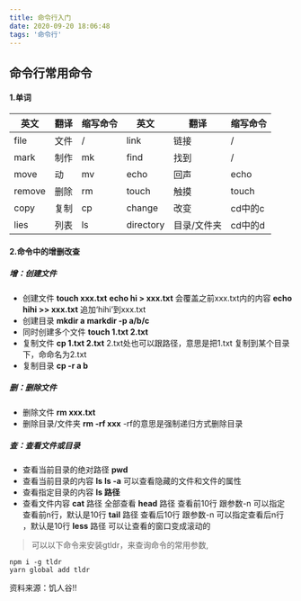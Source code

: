 ```yaml
---
title: 命令行入门
date: 2020-09-20 18:06:48
tags: '命令行'
---
```

## 命令行常用命令
#### 1.单词
| 英文 | 翻译 | 缩写命令 | 英文 | 翻译 | 缩写命令 |
| ---- | ---- | ---- | ---- | ---- | ---- |
|file  | 文件 |/| link | 链接|/|
|mark  | 制作 |mk| find | 找到|/|
|move | 动 | mv|echo | 回声|echo|
|remove | 删除 |rm| touch |触摸|touch|
|copy | 复制 | cp|change |改变|cd中的c|
|lies | 列表 | ls|directory |目录/文件夹|cd中的d||recursive | 递归 r|| force| 强制|f|
<!--more-->
#### 2.命令中的增删改查
##### 增：创建文件
*  创建文件
__touch xxx.txt__
__echo hi > xxx.txt__  会覆盖之前xxx.txt内的内容
__echo hihi >> xxx.txt__  追加‘hihi’到xxx.txt
* 创建目录
__mkdir a__
__markdir -p a/b/c__
* 同时创建多个文件
__touch 1.txt 2.txt__
* 复制文件
__cp 1.txt 2.txt__  2.txt处也可以跟路径，意思是把1.txt 复制到某个目录下，命命名为2.txt
* 复制目录
__cp -r a b__

##### 删：删除文件
* 删除文件
__rm xxx.txt__
* 删除目录/文件夹
__rm -rf xxx__ -rf的意思是强制递归方式删除目录

##### 查：查看文件或目录
* 查看当前目录的绝对路径
__pwd__
* 查看当前目录的内容
__ls__
__ls -a__ 可以查看隐藏的文件和文件的属性
* 查看指定目录的内容
__ls 路径__
* 查看文件内容
__cat__ 路径 全部查看
__head__ 路径 查看前10行 跟参数-n 可以指定查看前n行，默认是10行
__tail__ 路径 查看后10行 跟参数-n 可以指定查看后n行 ，默认是10行
__less__ 路径  可以让查看的窗口变成滚动的

> 可以以下命令来安装gtldr，来查询命令的常用参数,
```
npm i -g tldr
yarn global add tldr
```

资料来源：饥人谷!!

